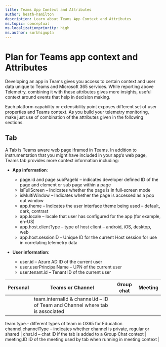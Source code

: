 ```yaml
---
title: Teams App Context and Attributes
author: heath-hamilton
description: Learn about Teams App Context and Attributes
ms.topic: conceptual
ms.localizationpriority: high
ms.author: surbhigupta
---
```


# Plan for Teams app context and Attributes

Developing an app in Teams gives you access to certain context and user data unique to Teams and Microsoft 365 services. While reporting above Telemetry, combining it with these attributes gives more insights, useful context around events that help in decision making.

Each platform capability or extensibility point exposes different set of user properties and Teams context. As you build your telemetry monitoring, make just use of combination of the attributes given in the following sections.

## Tab

A Tab is Teams aware web page iframed in Teams. In addition to instrumentation that you might have included in your app’s web page, Teams tab provides more context information including:

- **App information**:

  - page.id and page.subPageId – indicates developer defined ID of the page and element or sub page within a page
  - isFullScreen – Indicates whether the page is in full-screen mode
  - isMultiWindow – Indicates whether the page is accessed as a pop out window
  - app.theme – Indicates the user interface theme being used – default, dark, contrast
  - app.locale – locale that user has configured for the app (for example, en-US)
  - app.host.clientType – type of host client – android, iOS, desktop, web
  - app.host.sessionID - Unique ID for the current Host session for use in correlating telemetry data

- **User information**:

  - user.id – Azure AD ID of the current user
  - user.userPrincipalName – UPN of the current user
  - user.tenant.id – Tenant ID of the current user

| Personal | Teams or Channel | Group chat | Meeting |
| --- | --- | --- | --- |
|   | team.internalId & channel.id – ID of Team and Channel where tab is associated
team.type.- different types of team in O365 for Education
channel.channelType – indicates whether channel is private, regular or shared | chat.Id – chat ID if the tab is added to a Group Chat context | meeting.ID ID of the meeting used by tab when running in meeting context |

